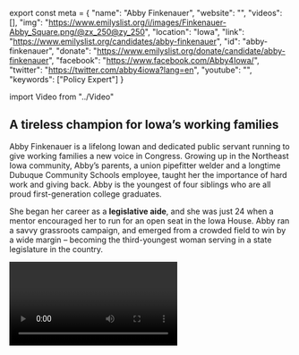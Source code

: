export const meta = {
  "name": "Abby Finkenauer",
  "website": "",
  "videos": [],
  "img": "https://www.emilyslist.org/i/images/Finkenauer-Abby_Square.png/@zx_250@zy_250",
  "location": "Iowa",
  "link": "https://www.emilyslist.org/candidates/abby-finkenauer",
  "id": "abby-finkenauer",
  "donate": "https://www.emilyslist.org/donate/candidate/abby-finkenauer",
  "facebook": "https://www.facebook.com/Abby4Iowa/",
  "twitter": "https://twitter.com/abby4iowa?lang=en",
  "youtube": "",
  "keywords": ["Policy Expert"]
}

import Video from "../Video"

## A tireless champion for Iowa’s working families

Abby Finkenauer is a lifelong Iowan and dedicated public servant running to give working families a new voice in Congress. Growing up in the Northeast Iowa community, Abby’s parents, a union pipefitter welder and a longtime Dubuque Community Schools employee, taught her the importance of hard work and giving back. Abby is the youngest of four siblings who are all proud first-generation college graduates.

She began her career as a **legislative aide**, and she was just 24 when a mentor encouraged her to run for an open seat in the Iowa House. Abby ran a savvy grassroots campaign, and emerged from a crowded field to win by a wide margin – becoming the third-youngest woman serving in a state legislature in the country.

<Video id="e23Sm3ip6ns" />

She quickly established a reputation as a fighter for working families, and previously served as the Iowa director for **Make It Work**, a nonprofit that advocates for paid family leave and affordable child care. When elected to Congress, Abby will continue her life’s work of fighting to give Iowa’s working families a fair shot.


## A powerful advocate for increasing economic opportunity for all Iowans

Abby is a forward-looking leader focused on increasing economic opportunity for all Iowans. “We can fight for better wages, better education, but also equality and inclusiveness,” she has said. “There’s room for everyone and I’m not going to forget that, and our Democratic Party can once again be a place of hope and champions for all families who deserve a fair shot.” As a product of Iowa’s public schools and a millennial still working to pay off student loans, Abby is a strong advocate for expanding educational opportunity for all Iowa students — and an outspoken critic of Iowa Republicans’ underfunding of public schools. With roots in a blue collar labor family, she is a fierce defender of Iowa workers’ rights. Abby is committed to commonsense policies that give women a fair shot: “I'm not going to ever apologize for fighting for equal pay, affordable child care or paid family leave,” she has said. A pro-choice champion, Abby has spoken out against the GOP’s dangerous priorities throughout her time in the Iowa legislature. “As long as my Republican colleagues continue to focus on going after women and their families, I will continue to fight back,” she has said.

## A swing district with a vulnerable incumbent

Abby is running in Iowa's 1st Congressional District, and this seat is a must-win for Democrats as we fight to take back the House in 2018. Vulnerable incumbent Congressman Rod Blum has been putting special interests ahead of the Iowans he was elected to serve and advancing the extreme Republican agenda at their expense. A member of the extreme Freedom Caucus, Blum voted for the GOP’s bill that would take away health insurance from 23 million Americans, and would hurt thousands of hardworking Iowans. President Trump narrowly won this district in 2016, but approval rating has plummeted there since he took office — and his ally Blum is now faced with defending their shared record of failure in the midterm election. The contrast between out-of-touch Blum and Abby could not be clearer. “I know this district,” she has said. “These are my friends and family. My friends and family aren’t Washington lobbyists. There’s a big difference.” Abby has what it takes to hold Blum accountable to Iowa’s working families and to flip this seat. The Hawkeye State has never before elected a Democratic woman to Congress, and she’s poised to make history as the first. Let’s show this champion for women and families our full support and give hardworking Iowans a new voice in Washington.

